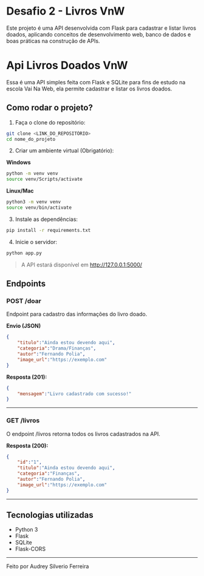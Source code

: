 # Desafio 2 - Livros VnW
Este projeto é uma API desenvolvida com Flask para cadastrar e listar livros doados, aplicando conceitos de desenvolvimento web, banco de dados e boas práticas na construção de APIs.

# Api Livros Doados VnW

Essa é uma API simples feita com Flask e SQLite para fins de estudo na escola Vai Na Web, ela permite cadastrar e listar os livros doados.

## Como rodar o projeto?

1. Faça o clone do repositório:
```bash
git clone <LINK_DO_REPOSITÓRIO>
cd nome_do_projeto
```

2. Criar um ambiente virtual (Obrigatório):

**Windows**
```bash
python -m venv venv
source venv/Scripts/activate
```

**Linux/Mac**
```bash
python3 -m venv venv
source venv/bin/activate
```

3. Instale as dependências:
```bash
pip install -r requirements.txt
```

4. Inicie o servidor:
```bash
python app.py
```

> A API estará disponível em http://127.0.0.1:5000/

## Endpoints

### POST /doar

Endpoint para cadastro das informações do livro doado.

**Envio (JSON)**
```json
{
    "titulo":"Ainda estou devendo aqui",
    "categoria":"Drama/Finanças",
    "autor":"Fernando Polia",
    "image_url":"https://exemplo.com"
}
```
**Resposta (201):**
```json
{
    "mensagem":"Livro cadastrado com sucesso!"
}
```

---

### GET /livros

O endpoint /livros retorna todos os livros cadastrados na API.

**Resposta (200):**
```json
{
    "id":"1",
    "titulo":"Ainda estou devendo aqui",
    "categoria":"Finanças",
    "autor":"Fernando Polia",
    "image_url":"https://exemplo.com"
}
```
---

##  Tecnologias utilizadas

- Python 3
- Flask
- SQLite
- Flask-CORS

---

Feito por Audrey Silverio Ferreira